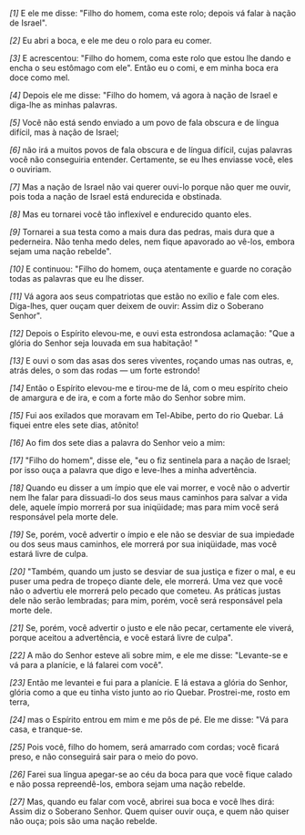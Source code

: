*[1]* E ele me disse: "Filho do homem, coma este rolo; depois vá falar à nação de Israel".

*[2]* Eu abri a boca, e ele me deu o rolo para eu comer.

*[3]* E acrescentou: "Filho do homem, coma este rolo que estou lhe dando e encha o seu estômago com ele". Então eu o comi, e em minha boca era doce como mel.

*[4]* Depois ele me disse: "Filho do homem, vá agora à nação de Israel e diga-lhe as minhas palavras.

*[5]* Você não está sendo enviado a um povo de fala obscura e de língua difícil, mas à nação de Israel;

*[6]* não irá a muitos povos de fala obscura e de língua difícil, cujas palavras você não conseguiria entender. Certamente, se eu lhes enviasse você, eles o ouviriam.

*[7]* Mas a nação de Israel não vai querer ouvi-lo porque não quer me ouvir, pois toda a nação de Israel está endurecida e obstinada.

*[8]* Mas eu tornarei você tão inflexível e endurecido quanto eles.

*[9]* Tornarei a sua testa como a mais dura das pedras, mais dura que a pederneira. Não tenha medo deles, nem fique apavorado ao vê-los, embora sejam uma nação rebelde".

*[10]* E continuou: "Filho do homem, ouça atentamente e guarde no coração todas as palavras que eu lhe disser.

*[11]* Vá agora aos seus compatriotas que estão no exílio e fale com eles. Diga-lhes, quer ouçam quer deixem de ouvir: Assim diz o Soberano Senhor".

*[12]* Depois o Espírito elevou-me, e ouvi esta estrondosa aclamação: "Que a glória do Senhor seja louvada em sua habitação! "

*[13]* E ouvi o som das asas dos seres viventes, roçando umas nas outras, e, atrás deles, o som das rodas — um forte estrondo!

*[14]* Então o Espírito elevou-me e tirou-me de lá, com o meu espírito cheio de amargura e de ira, e com a forte mão do Senhor sobre mim.

*[15]* Fui aos exilados que moravam em Tel-Abibe, perto do rio Quebar. Lá fiquei entre eles sete dias, atônito!

*[16]* Ao fim dos sete dias a palavra do Senhor veio a mim:

*[17]* "Filho do homem", disse ele, "eu o fiz sentinela para a nação de Israel; por isso ouça a palavra que digo e leve-lhes a minha advertência.

*[18]* Quando eu disser a um ímpio que ele vai morrer, e você não o advertir nem lhe falar para dissuadi-lo dos seus maus caminhos para salvar a vida dele, aquele ímpio morrerá por sua iniqüidade; mas para mim você será responsável pela morte dele.

*[19]* Se, porém, você advertir o ímpio e ele não se desviar de sua impiedade ou dos seus maus caminhos, ele morrerá por sua iniqüidade, mas você estará livre de culpa.

*[20]* "Também, quando um justo se desviar de sua justiça e fizer o mal, e eu puser uma pedra de tropeço diante dele, ele morrerá. Uma vez que você não o advertiu ele morrerá pelo pecado que cometeu. As práticas justas dele não serão lembradas; para mim, porém, você será responsável pela morte dele.

*[21]* Se, porém, você advertir o justo e ele não pecar, certamente ele viverá, porque aceitou a advertência, e você estará livre de culpa".

*[22]* A mão do Senhor esteve ali sobre mim, e ele me disse: "Levante-se e vá para a planície, e lá falarei com você".

*[23]* Então me levantei e fui para a planície. E lá estava a glória do Senhor, glória como a que eu tinha visto junto ao rio Quebar. Prostrei-me, rosto em terra,

*[24]* mas o Espírito entrou em mim e me pôs de pé. Ele me disse: "Vá para casa, e tranque-se.

*[25]* Pois você, filho do homem, será amarrado com cordas; você ficará preso, e não conseguirá sair para o meio do povo.

*[26]* Farei sua língua apegar-se ao céu da boca para que você fique calado e não possa repreendê-los, embora sejam uma nação rebelde.

*[27]* Mas, quando eu falar com você, abrirei sua boca e você lhes dirá: Assim diz o Soberano Senhor. Quem quiser ouvir ouça, e quem não quiser não ouça; pois são uma nação rebelde.

